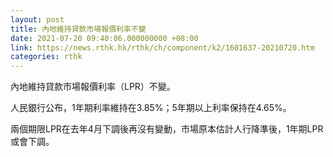 ```yaml
---
layout: post
title: 內地維持貸款市場報價利率不變
date: 2021-07-20 09:40:06.000000000 +08:00
link: https://news.rthk.hk/rthk/ch/component/k2/1601637-20210720.htm
categories: rthk
---
```


內地維持貸款市場報價利率（LPR）不變。

人民銀行公布，1年期利率維持在3.85%；5年期以上利率保持在4.65%。

兩個期限LPR在去年4月下調後再沒有變動，市場原本估計人行降準後，1年期LPR或會下調。
